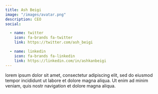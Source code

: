 ```yaml
---
title: Ash Beigi
image: "/images/avatar.png"
description: CEO
social:

  - name: twitter
    icon: fa-brands fa-twitter
    link: https://twitter.com/ash_beigi

  - name: linkedin
    icon: fa-brands fa-linkedin
    link: https://linkedin.com/in/ashkanbeigi
---
```


lorem ipsum dolor sit amet, consectetur adipiscing elit, sed do eiusmod tempor incididunt ut labore et dolore magna aliqua. Ut enim ad minim veniam, quis nostr navigation et dolore magna aliqua.
